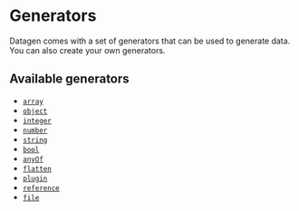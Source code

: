 # Generators

Datagen comes with a set of generators that can be used to generate data.
You can also create your own generators.

## Available generators

- [`array`](generators/array.md)
- [`object`](generators/object.md)
- [`integer`](generators/integer.md)
- [`number`](generators/number.md)
- [`string`](generators/string.md)
- [`bool`](generators/bool.md)
- [`anyOf`](generators/anyof.md)
- [`flatten`](generators/flatten.md)
- [`plugin`](generators/plugin.md)
- [`reference`](generators/reference.md)
- [`file`](generators/file.md)
